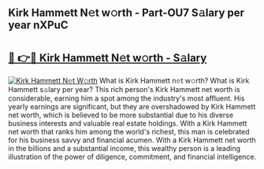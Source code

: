## Kirk Hammett N𝚎t w𝚘rth - Part-OU7 S𝚊lary per year nXPuC

# <h2><a href="http://gc2pg0.nevu.top/?p=Kirk+Hammett">🔗 👉🔴 Kirk Hammett N𝚎t w𝚘rth - S𝚊lary</a></h2>

[![Kirk Hammett N𝚎t W𝚘rth](https://i.imgur.com/Oavwk0R.jpeg)](http://gc2pg0.nevu.top/?p=Kirk+Hammett)
What is Kirk Hammett n𝚎t w𝚘rth? What is Kirk Hammett s𝚊lary per year?
This rich person's Kirk Hammett net worth is considerable, earning him a spot among the industry's most affluent. His yearly earnings are significant, but they are overshadowed by Kirk Hammett net worth, which is believed to be more substantial due to his diverse business interests and valuable real estate holdings. With a Kirk Hammett net worth that ranks him among the world's richest, this man is celebrated for his business savvy and financial acumen. With a Kirk Hammett net worth in the billions and a substantial income, this wealthy person is a leading illustration of the power of diligence, commitment, and financial intelligence.
